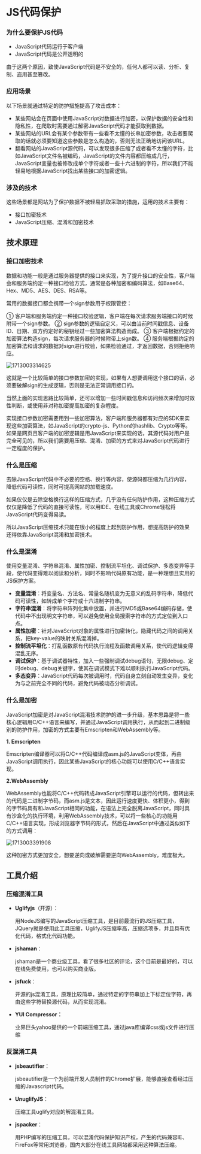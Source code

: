 # JS代码保护

### **为什么要保护JS代码**

- JavaScript代码运行于客户端
- JavaScript代码是公开透明的

由于这两个原因，致使JavaScript代码是不安全的，任何人都可以读、分析、复制、盗用甚至篡改。

### **应用场景**

以下场景就通过特定的防护措施提高了攻击成本：

- 某些网站会在页面中使用JavaScript对数据进行加密，以保护数据的安全性和隐私性，在爬取时需要通过解密JavaScript代码才能获取到数据。
- 某些网站的URL会有某个参数带有一些看不太懂的长串加密参数，攻击者要爬取的话就必须要知道这些参数是怎么构造的，否则无法正确地访问该URL。
- 翻看网站的JavaScript源代码，可以发现很多压缩了或者看不太懂的字符，比如JavaScript文件名被编码，JavaScript的文件内容都压缩成几行，JavaScript变量也被修改成单个字符或者一些十六进制的字符，所以我们不能轻易地根据JavaScript找出某些接口的加密逻辑。

### 涉及的技术

这些场景都是网站为了保护数据不被轻易抓取采取的措施，运用的技术主要有：

- 接口加密技术
- JavaScript压缩、混淆和加密技术

## 技术原理

### 接口加密技术

数据和功能一般是通过服务器提供的接口来实现，为了提升接口的安全性，客户端会和服务端约定一种接口检验方式，通常是各种加密和编码算法，如Base64、Hex、MD5、AES、DES、RSA等。

常用的数据接口都会携带一个sign参数用于权限管控：

① 客户端和服务端约定一种接口校验逻辑，客户端在每次请求服务端接口的时候附带一个sign参数。
② sign参数的逻辑自定义，可以由当前时间戳信息、设备ID、日期、双方约定好的秘钥经过一些加密算法构造而成。
③ 客户端根据约定的加密算法构造sign，每次请求服务器的时候附带上sign数。
④ 服务端根据约定的加密算法和请求的数据对sign进行校验，如果检验通过，才返回数据，否则拒绝响应。

![1713003314625](C:\Users\Administrator\AppData\Roaming\Typora\typora-user-images\1713003314625.png)

这就是一个比较简单的接口参数加密的实现，如果有人想要调用这个接口的话，必须要破解sign的生成逻辑，否则是无法正常调用接口的。

当然上面的实现思路比较简单，还可以增加一些时间戳信息和访问频次来增加时效性判断，或使用非对称加密提高加密的复杂程度。

实现接口参数加密需要用到一些加密算法，客户端和服务器都有对应的SDK来实现这些加密算法，如JavaScript的crypto-js、Python的hashlib、Crypto等等。如果是网页且客户端的加密逻辑是用JavaScript来实现的话，其源代码对用户是完全可见的，所以我们需要用压缩、混淆、加密的方式来对JavaScript代码进行一定程度的保护。

### 什么是压缩

去除JavaScript代码中不必要的空格、换行等内容，使源码都压缩为几行内容，降低代码可读性，同时可提高网站的加载速度。

如果仅仅是去除空格换行这样的压缩方式，几乎没有任何防护作用，这种压缩方式仅仅是降低了代码的直接可读性，可以用IDE、在线工具或Chrome轻松将JavaScript代码变得易读。

所以JavaScript压缩技术只能在很小的程度上起到防护作用，想提高防护的效果还得依靠JavaScript混淆和加密技术。

### 什么是混淆

使用变量混淆、字符串混淆、属性加密、控制流平坦化、调试保护、多态变异等手段，使代码变得难以阅读和分析，同时不影响代码原有功能，是一种理想且实用的JS保护方案。

- **变量混淆**：将变量名、方法名、常量名随机变为无意义的乱码字符串，降低代码可读性，如转成单个字符或十六进制字符串。
- **字符串混淆**：将字符串阵列化集中放置，并进行MD5或Base64编码存储，使代码中不出现明文字符串，可以避免使用全局搜索字符串的方式定位到入口点。
- **属性加密**：针对JavaScript对象的属性进行加密转化，隐藏代码之间的调用关系，把key-value的映射关系混淆掉。
- **控制流平坦化**：打乱函数原有代码执行流程及函数调用关系，使代码逻辑变得混乱无序。
- **调试保护**：基于调试器特性，加入一些强制调试debug语句，无限debug、定时debug、debug关键字，使其在调试模式下难以顺利执行JavaScript代码。
- **多态变异**：JavaScript代码每次被调用时，代码自身立刻自动发生变异，变化为与之前完全不同的代码，避免代码被动态分析调试。

### 什么是加密

JavaScript加密是对JavaScript混淆技术防护的进一步升级，基本思路是将一些核心逻辑用C/C++语言来编写，并通过JavaScript调用执行，从而起到二进制级别的防护作用，加密的方式主要有Emscripten和WebAssembly等。

**1. Emscripten**

Emscripten编译器可以将C/C++代码编译成asm.js的JavaScript变体，再由JavaScript调用执行，因此某些JavaScript的核心功能可以使用C/C++语言实现。

**2.WebAssembly**

WebAssembly也能将C/C++代码转成JavaScript引擎可以运行的代码，但转出来的代码是二进制字节码，而asm.js是文本，因此运行速度更快、体积更小，得到的字节码具有和JavaScript相同的功能，在语法上完全脱离JavaScript，同时具有沙盒化的执行环境，利用WebAssembly技术，可以将一些核心的功能用C/C++语言实现，形成浏览器字节码的形式，然后在JavaScript中通过类似如下的方式调用：

![1713003391908](C:\Users\Administrator\AppData\Roaming\Typora\typora-user-images\1713003391908.png)

这种加密方式更加安全，想要逆向或破解需要逆向WebAssembly，难度极大。

## 工具介绍

### **压缩混淆工具**

- **Uglifyjs**（开源）：

  用NodeJS编写的JavaScript压缩工具，是目前最流行的JS压缩工具，JQuery就是使用此工具压缩，UglifyJS压缩率高，压缩选项多，并且具有优化代码，格式化代码功能。

- **jshaman**：

  jshaman是一个商业级工具，看了很多社区的评论，这个目前是最好的，可以在线免费使用，也可以购买商业版。

- **jsfuck**：

  开源的js混淆工具，原理比较简单，通过特定的字符串加上下标定位字符，再由这些字符替换源代码，从而实现混淆。

- **YUI Compressor：**

  业界巨头yahoo提供的一个前端压缩工具，通过java库编译css或js文件进行压缩

### **反混淆工具**

- **jsbeautifier**：

  jsbeautifier是一个为前端开发人员制作的Chrome扩展，能够直接查看经过压缩的Javascript代码。

- **UnuglifyJS**：

  压缩工具uglify对应的解混淆工具。

- **jspacker**：

  用PHP编写的压缩工具，可以混淆代码保护知识产权，产生的代码兼容IE、FireFox等常用浏览器，国内大部分在线工具网站都采用这种算法压缩。

